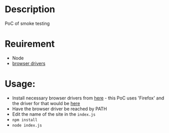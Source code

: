 # Description
PoC of smoke testing

# Reuirement
- Node
- [browser drivers](https://www.npmjs.com/package/selenium-webdriver)
# Usage:
- Install necessary browser drivers from [here](https://www.npmjs.com/package/selenium-webdriver) - this PoC uses 'Firefox' and the driver for that would be [here](https://github.com/mozilla/geckodriver/releases/)
- Have the browser driver be reached by PATH
- Edit the name of the site in the `index.js`
- `npm install`
- `node index.js`
